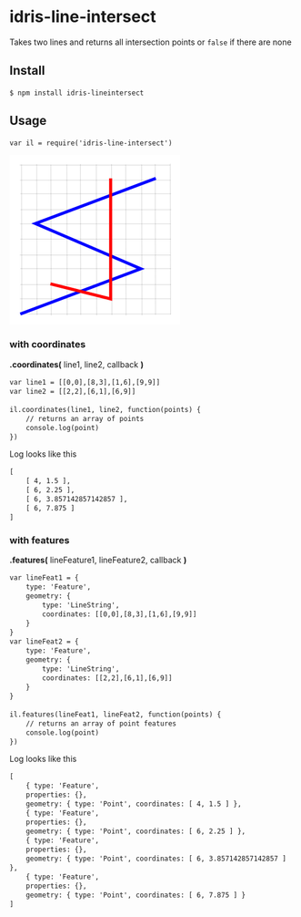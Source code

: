 # idris-line-intersect

Takes two lines and returns all intersection points or ```false``` if there are none

## Install

```
$ npm install idris-lineintersect
```

## Usage

```
var il = require('idris-line-intersect')
```

![Line intersections example image](lineIntersect.png)

### with coordinates

**.coordinates(** line1, line2, callback **)**

```
var line1 = [[0,0],[8,3],[1,6],[9,9]]
var line2 = [[2,2],[6,1],[6,9]]

il.coordinates(line1, line2, function(points) {
	// returns an array of points
	console.log(point)
})
```

Log looks like this

```
[ 
	[ 4, 1.5 ],
	[ 6, 2.25 ],
	[ 6, 3.857142857142857 ],
	[ 6, 7.875 ] 
]
```

### with features

**.features(** lineFeature1, lineFeature2, callback **)**

```
var lineFeat1 = {
	type: 'Feature', 
	geometry: {
		type: 'LineString', 
		coordinates: [[0,0],[8,3],[1,6],[9,9]] 
	}
}
var lineFeat2 = {
	type: 'Feature', 
	geometry: {
		type: 'LineString', 
		coordinates: [[2,2],[6,1],[6,9]] 
	}
}

il.features(lineFeat1, lineFeat2, function(points) {
	// returns an array of point features
	console.log(point)
})
```

Log looks like this

```
[ 
	{ type: 'Feature',
    properties: {},
    geometry: { type: 'Point', coordinates: [ 4, 1.5 ] },
	{ type: 'Feature',
    properties: {},
    geometry: { type: 'Point', coordinates: [ 6, 2.25 ] },
	{ type: 'Feature',
    properties: {},
    geometry: { type: 'Point', coordinates: [ 6, 3.857142857142857 ] },
	{ type: 'Feature',
    properties: {},
    geometry: { type: 'Point', coordinates: [ 6, 7.875 ] }
]
```

